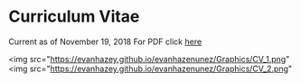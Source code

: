 # Curriculum Vitae

Current as of November 19, 2018
For PDF click [here](https://evanhazey.github.io/evanhazenunez/Graphics/CV.pdf)

<img src="https://evanhazey.github.io/evanhazenunez/Graphics/CV_1.png"
<img src="https://evanhazey.github.io/evanhazenunez/Graphics/CV_2.png"



